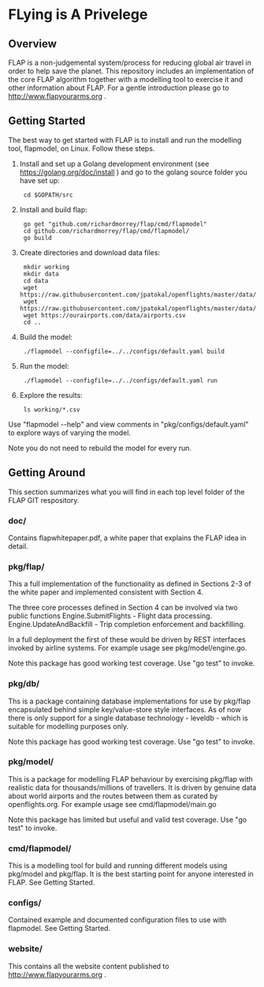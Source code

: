 # FLying is A Privelege

## Overview
FLAP is a non-judgemental system/process for reducing global air travel in order to help save the planet. This repository includes an implementation of the core FLAP algorithm together with a modelling tool to exercise it and other information about FLAP. For a gentle introduction please go to http://www.flapyourarms.org . 

## Getting Started
The best way to get started with FLAP is to install and run the modelling tool, flapmodel, on Linux. Follow these steps.

1. Install and set up a Golang development environment (see https://golang.org/doc/install ) and go to the golang source folder you have set up:

		cd $GOPATH/src	

2. Install and build flap:

		go get "github.com/richardmorrey/flap/cmd/flapmodel"
		cd github.com/richardmorrey/flap/cmd/flapmodel/
		go build

3. Create directories and download data files:

		mkdir working
		mkdir data
		cd data
		wget https://raw.githubusercontent.com/jpatokal/openflights/master/data/airports.dat
  		wget https://raw.githubusercontent.com/jpatokal/openflights/master/data/routes.dat
  		wget https://ourairports.com/data/airports.csv
		cd ..

4. Build the model:

		./flapmodel --configfile=../../configs/default.yaml build

5. Run the model:

		./flapmodel --configfile=../../configs/default.yaml run

6. Explore the results:

		ls working/*.csv

Use "flapmodel --help" and view comments in "pkg/configs/default.yaml" to explore ways of varying the model.

Note you do not need to rebuild the model for every run.

## Getting Around

This section summarizes what you will find in each top level folder of the FLAP GIT respository.

### doc/
Contains flapwhitepaper.pdf, a white paper that explains the FLAP idea in detail.

### pkg/flap/
This a full implementation of the functionality as defined in Sections 2-3 of the white paper and implemented consistent with Section 4. 

The three core processes defined in Section 4 can be involved via two public functions 
	Engine.SubmitFlights - Flight data processing.
	Engine.UpdateAndBackfill - Trip completion enforcement and backfilling.		       		

In a full deployment the first of these would be driven by REST interfaces invoked by airline systems. For example usage see pkg/model/engine.go.

Note this package has good working test coverage. Use "go test" to invoke.

### pkg/db/
Ths is a package containing database implementations for use by pkg/flap encapsulated behind simple key/value-store style interfaces. As of now there is only support for a single database technology - leveldb - which is suitable for modelling purposes only.

Note this package has good working test coverage. Use "go test" to invoke.

### pkg/model/
This is a package for modelling FLAP behaviour by exercising pkg/flap with realistic data for thousands/millions of travellers. It is driven by genuine data about world airports and the routes between them as curated by openflights.org. For example usage see cmd/flapmodel/main.go 

Note this package has limited but useful and valid test coverage. Use "go test" to invoke.

### cmd/flapmodel/
This is a modelling tool for build and running different models using pkg/model and pkg/flap. It is the best starting point for anyone interested in FLAP. See Getting Started.

### configs/
Contained example and documented configuration files to use with flapmodel. See Getting Started.

### website/
This contains all the website content published to http://www.flapyourarms.org .
